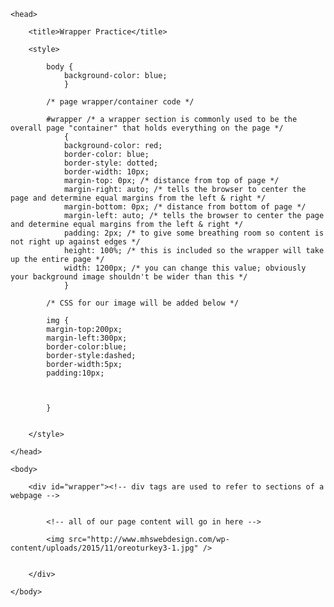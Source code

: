 <html>

	<head>

		<title>Wrapper Practice</title>

		<style>

			body {
				background-color: blue;
				}

			/* page wrapper/container code */

			#wrapper /* a wrapper section is commonly used to be the overall page "container" that holds everything on the page */
				{
				background-color: red;
				border-color: blue;
				border-style: dotted;
				border-width: 10px;
				margin-top: 0px; /* distance from top of page */
				margin-right: auto; /* tells the browser to center the page and determine equal margins from the left & right */
				margin-bottom: 0px; /* distance from bottom of page */
				margin-left: auto; /* tells the browser to center the page and determine equal margins from the left & right */
				padding: 2px; /* to give some breathing room so content is not right up against edges */
				height: 100%; /* this is included so the wrapper will take up the entire page */
				width: 1200px; /* you can change this value; obviously your background image shouldn't be wider than this */
				}

			/* CSS for our image will be added below */

			img {
			margin-top:200px;
			margin-left:300px;
			border-color:blue;
			border-style:dashed;
			border-width:5px;
			padding:10px;

			

			}

				
		</style>

	</head>

	<body>

		<div id="wrapper"><!-- div tags are used to refer to sections of a webpage -->

		
			<!-- all of our page content will go in here -->

			<img src="http://www.mhswebdesign.com/wp-content/uploads/2015/11/oreoturkey3-1.jpg" />


		</div>

	</body>

</html>
